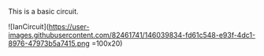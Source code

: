 This is a basic circuit.

![IanCircuit](https://user-images.githubusercontent.com/82461741/146039834-fd61c548-e93f-4dc1-8976-47973b5a7415.png =100x20)
